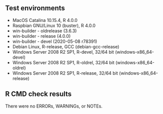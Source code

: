 
## Test environments

* MacOS Catalina 10.15.4, R 4.0.0
* Raspbian GNU/Linux 10 (buster), R 4.0.0
* win-builder - oldrelease (3.6.3)
* win-builder - release (4.0.0)
* win-builder - devel (2020-05-08 r78391)
* Debian Linux, R-release, GCC (debian-gcc-release)
* Windows Server 2008 R2 SP1, R-devel, 32/64 bit (windows-x86_64-devel)
* Windows Server 2008 R2 SP1, R-oldrel, 32/64 bit (windows-x86_64-oldrel)
* Windows Server 2008 R2 SP1, R-release, 32/64 bit (windows-x86_64-release)


## R CMD check results

There were no ERRORs, WARNINGs, or NOTEs. 

